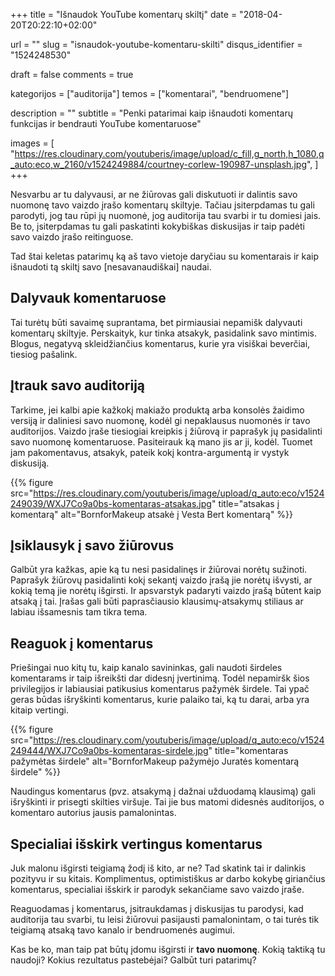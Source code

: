+++
title 				= "Išnaudok YouTube komentarų skiltį"
date 				= "2018-04-20T20:22:10+02:00"

url					= ""
slug                = "isnaudok-youtube-komentaru-skilti"
disqus_identifier   = "1524248530"

draft				= false
comments 			= true

kategorijos         = ["auditorija"]
temos      	        = ["komentarai", "bendruomene"]

description			= ""
subtitle 			= "Penki patarimai kaip išnaudoti komentarų funkcijas ir bendrauti YouTube komentaruose"

images              = [
    "https://res.cloudinary.com/youtuberis/image/upload/c_fill,g_north,h_1080,q_auto:eco,w_2160/v1524249884/courtney-corlew-190987-unsplash.jpg",
]
+++

Nesvarbu ar tu dalyvausi, ar ne žiūrovas gali diskutuoti ir dalintis savo nuomonę tavo vaizdo įrašo komentarų skiltyje. Tačiau įsiterpdamas tu gali parodyti, jog tau rūpi jų nuomonė, jog auditorija tau svarbi ir tu domiesi jais. Be to, įsiterpdamas tu gali paskatinti kokybiškas diskusijas ir taip padėti savo vaizdo įrašo reitinguose.

<!--more-->

Tad štai keletas patarimų ką aš tavo vietoje daryčiau su komentarais ir kaip išnaudoti tą skiltį savo [nesavanaudiškai] naudai.

## Dalyvauk komentaruose

Tai turėtų būti savaimę suprantama, bet pirmiausiai nepamišk dalyvauti komentarų skiltyje. Perskaityk, kur tinka atsakyk, pasidalink savo mintimis. Blogus, negatyvą skleidžiančius komentarus, kurie yra visiškai beverčiai, tiesiog pašalink.

## Įtrauk savo auditoriją

Tarkime, jei kalbi apie kažkokį makiažo produktą arba konsolės žaidimo versiją ir daliniesi savo nuomonę, kodėl gi nepaklausus nuomonės ir tavo auditorijos. Vaizdo įraše tiesiogiai kreipkis į žiūrovą ir paprašyk jų pasidalinti savo nuomonę komentaruose. Pasiteirauk ką mano jis ar ji, kodėl. Tuomet jam pakomentavus, atsakyk, pateik kokį kontra-argumentą ir vystyk diskusiją.

{{% figure src="https://res.cloudinary.com/youtuberis/image/upload/q_auto:eco/v1524249039/WXJ7Co9a0bs-komentaras-atsakas.jpg" title="atsakas į komentarą" alt="BornforMakeup atsakė į Vesta Bert komentarą" %}}

## Įsiklausyk į savo žiūrovus

Galbūt yra kažkas, apie ką tu nesi pasidalinęs ir žiūrovai norėtų sužinoti. Paprašyk žiūrovų pasidalinti kokį sekantį vaizdo įrašą jie norėtų išvysti, ar kokią temą jie norėtų išgirsti. Ir apsvarstyk padaryti vaizdo įrašą būtent kaip atsaką į tai. Įrašas gali būti paprasčiausio klausimų-atsakymų stiliaus ar labiau išsamesnis tam tikra tema.

## Reaguok į komentarus

Priešingai nuo kitų tu, kaip kanalo savininkas, gali naudoti širdeles komentarams ir taip išreikšti dar didesnį įvertinimą. Todėl nepamiršk šios privilegijos ir labiausiai patikusius komentarus pažymėk širdele. Tai ypač geras būdas išryškinti komentarus, kurie palaiko tai, ką tu darai, arba yra kitaip vertingi.

{{% figure src="https://res.cloudinary.com/youtuberis/image/upload/q_auto:eco/v1524249444/WXJ7Co9a0bs-komentaras-sirdele.jpg" title="komentaras pažymėtas širdele" alt="BornforMakeup pažymėjo Juratės komentarą širdele" %}}

Naudingus komentarus (pvz. atsakymą į dažnai užduodamą klausimą) gali išryškinti ir prisegti skilties viršuje. Tai jie bus matomi didesnės auditorijos, o komentaro autorius jausis pamalonintas.

## Specialiai išskirk vertingus komentarus

Juk malonu išgirsti teigiamą žodį iš kito, ar ne? Tad skatink tai ir dalinkis pozityvu ir su kitais. Komplimentus, optimistiškus ar darbo kokybę giriančius komentarus, specialiai išskirk ir parodyk sekančiame savo vaizdo įraše.

Reaguodamas į komentarus, įsitraukdamas į diskusijas tu parodysi, kad auditorija tau svarbi, tu leisi žiūrovui pasijausti pamalonintam, o tai turės tik teigiamą atsaką tavo kanalo ir bendruomenės augimui.

Kas be ko, man taip pat būtų įdomu išgirsti ir **tavo nuomonę**. Kokią taktiką tu naudoji? Kokius rezultatus pastebėjai? Galbūt turi patarimų?

[pavyzdys]: https://www.youtube.com/watch?v=WXJ7Co9a0bs&lc=UgymSRyNqMPCcny0rP54AaABAg
[inspired]: https://creatoracademy.youtube.com/page/lesson/invite-conversation